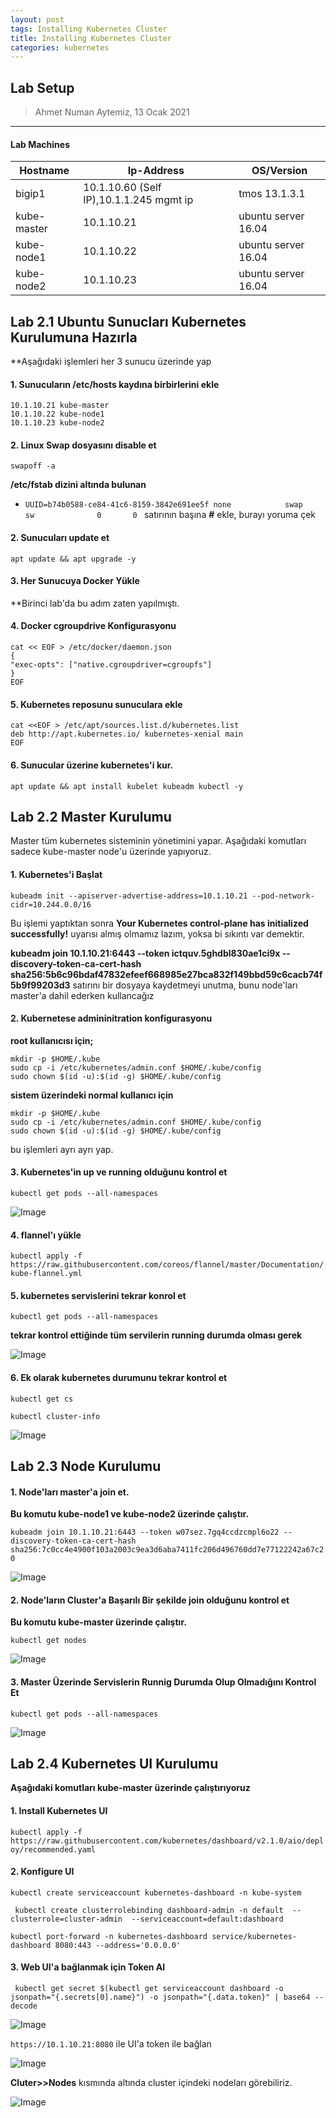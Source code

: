 ```yaml
---
layout: post
tags: Installing Kubernetes Cluster
title: Installing Kubernetes Cluster
categories: kubernetes
---
```


## Lab Setup 

> Ahmet Numan Aytemiz, 13 Ocak 2021

---

#### Lab Machines

| Hostname    | Ip-Address                              | OS/Version          | 
| ------      | ---                                     | -----               |  
| bigip1      | 10.1.10.60 (Self IP),10.1.1.245 mgmt ip | tmos 13.1.3.1       |
| kube-master | 10.1.10.21                              | ubuntu server 16.04 |
| kube-node1  | 10.1.10.22                              | ubuntu server 16.04 |
| kube-node2  | 10.1.10.23                              | ubuntu server 16.04 |

## Lab 2.1 Ubuntu Sunucları Kubernetes Kurulumuna Hazırla

**Aşağıdaki işlemleri her 3 sunucu üzerinde yap

#### 1. Sunucuların /etc/hosts kaydına birbirlerini ekle

```
10.1.10.21 kube-master
10.1.10.22 kube-node1
10.1.10.23 kube-node2
```

#### 2. Linux Swap dosyasını disable et

`swapoff -a` 

**/etc/fstab dizini altında bulunan**

 - `UUID=b74b0588-ce84-41c6-8159-3842e691ee5f none            swap    sw              0       0
`
satırının başına **#** ekle, burayı yoruma çek

#### 2. Sunucuları update et

`apt update && apt upgrade -y`

#### 3. Her Sunucuya Docker Yükle

**Birinci lab'da bu adım zaten yapılmıştı.

#### 4. Docker cgroupdrive Konfigurasyonu 

```
cat << EOF > /etc/docker/daemon.json
{
"exec-opts": ["native.cgroupdriver=cgroupfs"]
}
EOF
```

#### 5. Kubernetes reposunu sunuculara ekle

```
cat <<EOF > /etc/apt/sources.list.d/kubernetes.list
deb http://apt.kubernetes.io/ kubernetes-xenial main
EOF
```

#### 6. Sunucular üzerine kubernetes'i kur.

`apt update && apt install kubelet kubeadm kubectl -y`

## Lab 2.2 Master Kurulumu 

Master tüm kubernetes sisteminin yönetimini yapar. Aşağıdaki komutları sadece kube-master node'u üzerinde yapıyoruz.

#### 1. Kubernetes'i Başlat

`kubeadm init --apiserver-advertise-address=10.1.10.21 --pod-network-cidr=10.244.0.0/16`

Bu işlemi yaptıktan sonra **Your Kubernetes control-plane has initialized successfully!** uyarısı almış olmamız lazım, yoksa bi sıkıntı var demektir.

**kubeadm join 10.1.10.21:6443 --token ictquv.5ghdbl830ae1ci9x --discovery-token-ca-cert-hash sha256:5b6c96bdaf47832efeef668985e27bca832f149bbd59c6cacb74f5b9f99203d3** satırını bir dosyaya kaydetmeyi unutma, bunu node'ları master'a dahil ederken kullancağız

#### 2. Kubernetese admininitration konfigurasyonu

**root kullanıcısı için;**

```
mkdir -p $HOME/.kube
sudo cp -i /etc/kubernetes/admin.conf $HOME/.kube/config
sudo chown $(id -u):$(id -g) $HOME/.kube/config
```

**sistem üzerindeki normal kullanıcı için**

```
mkdir -p $HOME/.kube
sudo cp -i /etc/kubernetes/admin.conf $HOME/.kube/config
sudo chown $(id -u):$(id -g) $HOME/.kube/config

```

bu işlemleri ayrı ayrı yap.

#### 3. Kubernetes'in up ve running olduğunu kontrol et

`kubectl get pods --all-namespaces`

![Image](/img/kube-master.png)

#### 4. flannel'ı yükle

`kubectl apply -f https://raw.githubusercontent.com/coreos/flannel/master/Documentation/kube-flannel.yml`

#### 5. kubernetes servislerini tekrar konrol et

`kubectl get pods --all-namespaces`

**tekrar kontrol ettiğinde tüm servilerin running durumda olması gerek**

![Image](/img/running.png)

#### 6. Ek olarak kubernetes durumunu tekrar kontrol et

`kubectl get cs`


`kubectl cluster-info`

![Image](/img/clusterinfo.png)

## Lab 2.3 Node Kurulumu

#### 1. Node'ları master'a join et. 

**Bu komutu kube-node1 ve kube-node2 üzerinde çalıştır.**

``kubeadm join 10.1.10.21:6443 --token w07sez.7gq4ccdzcmpl6o22 --discovery-token-ca-cert-hash sha256:7c0cc4e4900f103a2003c9ea3d6aba7411fc206d496760dd7e77122242a67c20`` 

![Image](/img/join.png)

#### 2. Node'ların Cluster'a Başarılı Bir şekilde join olduğunu kontrol et

**Bu komutu kube-master üzerinde çalıştır.**

`kubectl get nodes`

![Image](/img/get_nodes.png)


#### 3. Master Üzerinde Servislerin Runnig Durumda Olup Olmadığını Kontrol Et

`kubectl get pods --all-namespaces`

![Image](/img/services.png)

## Lab 2.4 Kubernetes UI Kurulumu

**Aşağıdaki komutları kube-master üzerinde çalıştırıyoruz**

#### 1. Install Kubernetes UI

`kubectl apply -f https://raw.githubusercontent.com/kubernetes/dashboard/v2.1.0/aio/deploy/recommended.yaml`

#### 2. Konfigure UI

`kubectl create serviceaccount kubernetes-dashboard -n kube-system`

` kubectl create clusterrolebinding dashboard-admin -n default  --clusterrole=cluster-admin  --serviceaccount=default:dashboard`

`kubectl port-forward -n kubernetes-dashboard service/kubernetes-dashboard 8080:443 --address='0.0.0.0'`

#### 3. Web UI'a bağlanmak için Token Al 

` kubectl get secret $(kubectl get serviceaccount dashboard -o jsonpath="{.secrets[0].name}") -o jsonpath="{.data.token}" | base64 --decode`

![Image](/img/token.png)

`https://10.1.10.21:8080` ile UI'a token ile bağlan

![Image](/img/webui.png)

**Cluter>>Nodes** kısmında altında cluster içindeki nodeları görebiliriz.

![Image](/img/nodes.png)

